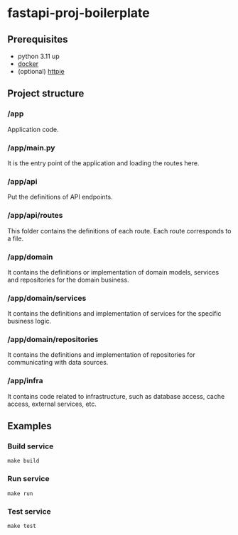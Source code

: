 # fastapi-proj-boilerplate

## Prerequisites
- python 3.11 up
- [docker](https://docs.docker.com/desktop/install/mac-install/)
- (optional) [httpie](https://httpie.io/docs/cli/installation)

## Project structure

### /app
Application code.

### /app/main.py
It is the entry point of the application and loading the routes here.

### /app/api
Put the definitions of API endpoints.

### /app/api/routes
This folder contains the definitions of each route. Each route corresponds to a file.

### /app/domain
It contains the definitions or implementation of domain models, services and repositories for the domain business.

### /app/domain/services
It contains the definitions and implementation of services for the specific business logic.

### /app/domain/repositories
It contains the definitions and implementation of repositories for communicating with data sources.

### /app/infra
It contains code related to infrastructure, such as database access, cache access, external services, etc.

## Examples

### Build service

```shell
make build
```

### Run service

```shell
make run
```

### Test service

```shell
make test
```